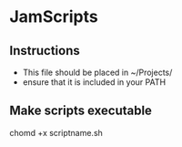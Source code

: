 # JamScripts

## Instructions

- This file should be placed in ~/Projects/
- ensure that it is included in your PATH

## Make scripts executable

chomd +x scriptname.sh
